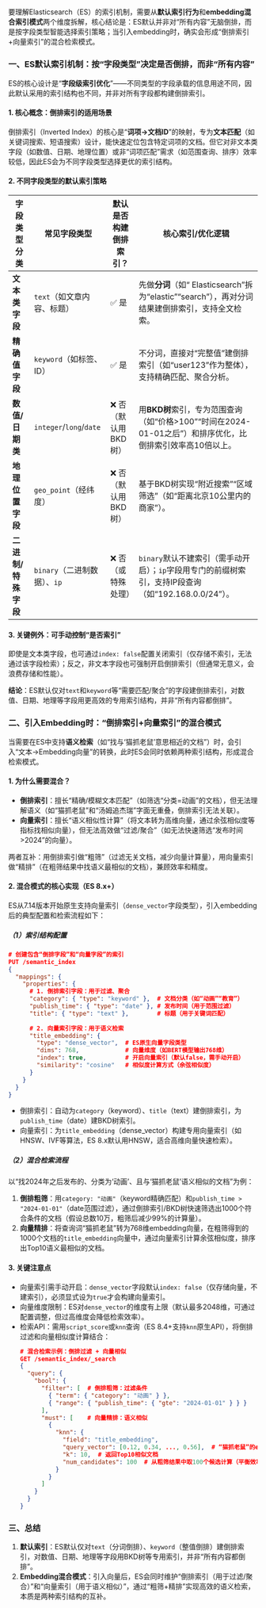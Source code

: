
##
要理解Elasticsearch（ES）的索引机制，需要从**默认索引行为**和**embedding混合索引模式**两个维度拆解，核心结论是：ES默认并非对“所有内容”无脑倒排，而是按字段类型智能选择索引策略；当引入embedding时，确实会形成“倒排索引+向量索引”的混合检索模式。


### 一、ES默认索引机制：按“字段类型”决定是否倒排，而非“所有内容”
ES的核心设计是“**字段级索引优化**”——不同类型的字段承载的信息用途不同，因此默认采用的索引结构也不同，并非对所有字段都构建倒排索引。

#### 1. 核心概念：倒排索引的适用场景
倒排索引（Inverted Index）的核心是“**词项→文档ID**”的映射，专为**文本匹配**（如关键词搜索、短语搜索）设计，能快速定位包含特定词项的文档。但它对非文本类字段（如数值、日期、地理位置）或非“词项匹配”需求（如范围查询、排序）效率较低，因此ES会为不同字段类型选择更优的索引结构。


#### 2. 不同字段类型的默认索引策略
| 字段类型分类       | 常见字段类型                | 默认是否构建倒排索引？ | 核心索引/优化逻辑                                                                 |
|--------------------|-----------------------------|------------------------|----------------------------------------------------------------------------------|
| **文本类字段**     | `text`（如文章内容、标题）  | ✅ 是                  | 先做**分词**（如“ Elasticsearch”拆为“elastic”“search”），再对分词结果建倒排索引，支持全文检索。 |
| **精确值字段**     | `keyword`（如标签、ID）     | ✅ 是                  | 不分词，直接对“完整值”建倒排索引（如“user123”作为整体），支持精确匹配、聚合分析。             |
| **数值/日期类**    | `integer`/`long`/`date`     | ❌ 否（默认用BKD树）   | 用**BKD树**索引，专为范围查询（如“价格>100”“时间在2024-01-01之后”）和排序优化，比倒排索引效率高10倍以上。 |
| **地理位置字段**   | `geo_point`（经纬度）       | ❌ 否（默认用BKD树）   | 基于BKD树实现“附近搜索”“区域筛选”（如“距离北京10公里内的商家”）。                          |
| **二进制/特殊字段**| `binary`（二进制数据）、`ip` | ❌ 否（或特殊处理）    | `binary`默认不建索引（需手动开启）；`ip`字段用专门的前缀树索引，支持IP段查询（如“192.168.0.0/24”）。 |


#### 3. 关键例外：可手动控制“是否索引”
即使是文本类字段，也可通过`index: false`配置关闭索引（仅存储不索引，无法通过该字段检索）；反之，非文本字段也可强制开启倒排索引（但通常无意义，会浪费存储和性能）。

**结论**：ES默认仅对`text`和`keyword`等“需要匹配/聚合”的字段建倒排索引，对数值、日期、地理等字段用更高效的专用索引结构，并非“所有内容都倒排”。


### 二、引入Embedding时：“倒排索引+向量索引”的混合模式
当需要在ES中支持**语义检索**（如“找与‘猫抓老鼠’意思相近的文档”）时，会引入“文本→Embedding向量”的转换，此时ES会同时依赖两种索引结构，形成混合检索模式。


#### 1. 为什么需要混合？
- **倒排索引**：擅长“精确/模糊文本匹配”（如筛选“分类=动画”的文档），但无法理解语义（如“猫抓老鼠”和“汤姆追杰瑞”字面无重叠，倒排索引无法关联）。
- **向量索引**：擅长“语义相似性计算”（将文本转为高维向量，通过余弦相似度等指标找相似向量），但无法高效做“过滤/聚合”（如无法快速筛选“发布时间>2024”的向量）。

两者互补：用倒排索引做“粗筛”（过滤无关文档，减少向量计算量），用向量索引做“精排”（在粗筛结果中找语义最相似的文档），兼顾效率和精度。


#### 2. 混合模式的核心实现（ES 8.x+）
ES从7.14版本开始原生支持向量索引（`dense_vector`字段类型），引入embedding后的典型配置和检索流程如下：

##### （1）索引结构配置
```json
# 创建包含“倒排字段”和“向量字段”的索引
PUT /semantic_index
{
  "mappings": {
    "properties": {
      # 1. 倒排索引字段：用于过滤、聚合
      "category": { "type": "keyword" },  # 文档分类（如“动画”“教育”）
      "publish_time": { "type": "date" }, # 发布时间（用于范围过滤）
      "title": { "type": "text" },        # 标题（用于关键词匹配）
      
      # 2. 向量索引字段：用于语义检索
      "title_embedding": { 
        "type": "dense_vector",  # ES原生向量字段类型
        "dims": 768,             # 向量维度（如BERT模型输出768维）
        "index": true,           # 开启向量索引（默认false，需手动开启）
        "similarity": "cosine"   # 相似度计算方式（余弦相似度）
      }
    }
  }
}
```
- 倒排索引：自动为`category`（keyword）、`title`（text）建倒排索引，为`publish_time`（date）建BKD树索引。
- 向量索引：为`title_embedding`（dense_vector）构建专用向量索引（如HNSW、IVF等算法，ES 8.x默认用HNSW，适合高维向量快速检索）。


##### （2）混合检索流程
以“找2024年之后发布的、分类为‘动画’、且与‘猫抓老鼠’语义相似的文档”为例：
1. **倒排粗筛**：用`category: "动画"`（keyword精确匹配）和`publish_time > "2024-01-01"`（date范围过滤），通过倒排索引/BKD树快速筛选出1000个符合条件的文档（假设总数10万，粗筛后减少99%的计算量）。
2. **向量精排**：将查询词“猫抓老鼠”转为768维embedding向量，在粗筛得到的1000个文档的`title_embedding`向量中，通过向量索引计算余弦相似度，排序出Top10语义最相似的文档。


#### 3. 关键注意点
- 向量索引需手动开启：`dense_vector`字段默认`index: false`（仅存储向量，不建索引），必须显式设为`true`才会构建向量索引。
- 向量维度限制：ES对`dense_vector`的维度有上限（默认最多2048维，可通过配置调整，但过高维度会降低检索效率）。
- 检索API：需用`script_score`或`knn`查询（ES 8.4+支持`knn`原生API），将倒排过滤和向量相似度计算结合：
  ```json
  # 混合检索示例：倒排过滤 + 向量相似
  GET /semantic_index/_search
  {
    "query": {
      "bool": {
        "filter": [  # 倒排粗筛：过滤条件
          { "term": { "category": "动画" } },
          { "range": { "publish_time": { "gte": "2024-01-01" } } }
        ],
        "must": [    # 向量精排：语义相似
          {
            "knn": {
              "field": "title_embedding",
              "query_vector": [0.12, 0.34, ..., 0.56],  # “猫抓老鼠”的embedding向量
              "k": 10,  # 返回Top10相似文档
              "num_candidates": 100  # 从粗筛结果中取100个候选计算（平衡效率）
            }
          }
        ]
      }
    }
  }
  ```


### 三、总结
1. **默认索引**：ES默认仅对`text`（分词倒排）、`keyword`（整值倒排）建倒排索引，对数值、日期、地理等字段用BKD树等专用索引，并非“所有内容都倒排”。
2. **Embedding混合模式**：引入向量后，ES会同时维护“倒排索引（用于过滤/聚合）”和“向量索引（用于语义相似）”，通过“粗筛+精排”实现高效的语义检索，本质是两种索引结构的互补。